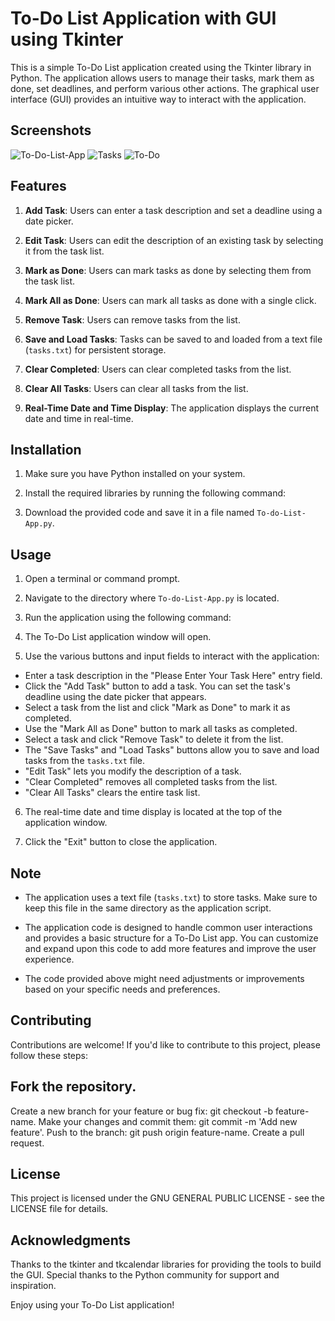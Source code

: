 # To-Do List Application with GUI using Tkinter

This is a simple To-Do List application created using the Tkinter library in Python. The application allows users to manage their tasks, mark them as done, set deadlines, and perform various other actions. The graphical user interface (GUI) provides an intuitive way to interact with the application.
## Screenshots
![To-Do-List-App](https://github.com/CharlesFabicki/To-do-List.App/assets/103677730/b880eafa-5d84-43de-8554-0d297412f335)
![Tasks](https://github.com/CharlesFabicki/To-do-List.App/assets/103677730/05d68db6-34aa-4996-9ff1-e380ae1079a2)
![To-Do](https://github.com/CharlesFabicki/To-do-List.App/assets/103677730/95b2e647-01b2-4996-822a-f33ae1ea3c22)


## Features

1. **Add Task**: Users can enter a task description and set a deadline using a date picker.

2. **Edit Task**: Users can edit the description of an existing task by selecting it from the task list.

3. **Mark as Done**: Users can mark tasks as done by selecting them from the task list.

4. **Mark All as Done**: Users can mark all tasks as done with a single click.

5. **Remove Task**: Users can remove tasks from the list.

6. **Save and Load Tasks**: Tasks can be saved to and loaded from a text file (`tasks.txt`) for persistent storage.

7. **Clear Completed**: Users can clear completed tasks from the list.

8. **Clear All Tasks**: Users can clear all tasks from the list.

9. **Real-Time Date and Time Display**: The application displays the current date and time in real-time.

## Installation

1. Make sure you have Python installed on your system.

2. Install the required libraries by running the following command:

3. Download the provided code and save it in a file named `To-do-List-App.py`.

## Usage

1. Open a terminal or command prompt.

2. Navigate to the directory where `To-do-List-App.py` is located.

3. Run the application using the following command:

4. The To-Do List application window will open.

5. Use the various buttons and input fields to interact with the application:

- Enter a task description in the "Please Enter Your Task Here" entry field.
- Click the "Add Task" button to add a task. You can set the task's deadline using the date picker that appears.
- Select a task from the list and click "Mark as Done" to mark it as completed.
- Use the "Mark All as Done" button to mark all tasks as completed.
- Select a task and click "Remove Task" to delete it from the list.
- The "Save Tasks" and "Load Tasks" buttons allow you to save and load tasks from the `tasks.txt` file.
- "Edit Task" lets you modify the description of a task.
- "Clear Completed" removes all completed tasks from the list.
- "Clear All Tasks" clears the entire task list.

6. The real-time date and time display is located at the top of the application window.

7. Click the "Exit" button to close the application.


## Note

- The application uses a text file (`tasks.txt`) to store tasks. Make sure to keep this file in the same directory as the application script.

- The application code is designed to handle common user interactions and provides a basic structure for a To-Do List app. You can customize and expand upon this code to add more features and improve the user experience.

- The code provided above might need adjustments or improvements based on your specific needs and preferences.

## Contributing
Contributions are welcome! If you'd like to contribute to this project, please follow these steps:

## Fork the repository.
Create a new branch for your feature or bug fix: git checkout -b feature-name.
Make your changes and commit them: git commit -m 'Add new feature'.
Push to the branch: git push origin feature-name.
Create a pull request.
## License
This project is licensed under the  GNU GENERAL PUBLIC LICENSE - see the LICENSE file for details.

## Acknowledgments
Thanks to the tkinter and tkcalendar libraries for providing the tools to build the GUI.
Special thanks to the Python community for support and inspiration.

Enjoy using your To-Do List application!
